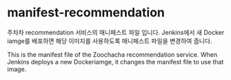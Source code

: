 # manifest-recommendation
주차차 recommendation 서비스의 매니페스트 파일 입니다. Jenkins에서 새 Docker iamge를 배포하면 해당 이미지를 사용하도록 매니페스트 파일을 변경하여 줍니다.

This is the manifest file of the Zoochacha recommendation service. When Jenkins deploys a new Dockeriamge, it changes the manifest file to use that image.
